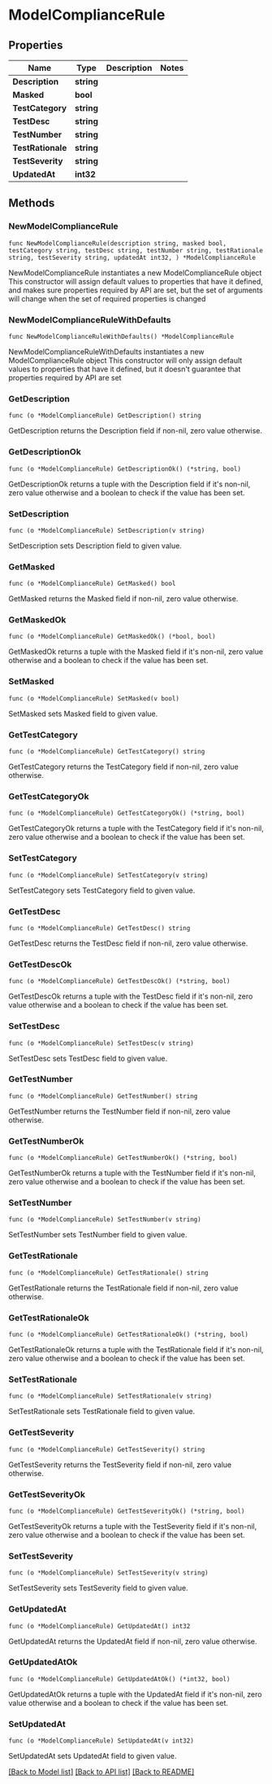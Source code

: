 # ModelComplianceRule

## Properties

Name | Type | Description | Notes
------------ | ------------- | ------------- | -------------
**Description** | **string** |  | 
**Masked** | **bool** |  | 
**TestCategory** | **string** |  | 
**TestDesc** | **string** |  | 
**TestNumber** | **string** |  | 
**TestRationale** | **string** |  | 
**TestSeverity** | **string** |  | 
**UpdatedAt** | **int32** |  | 

## Methods

### NewModelComplianceRule

`func NewModelComplianceRule(description string, masked bool, testCategory string, testDesc string, testNumber string, testRationale string, testSeverity string, updatedAt int32, ) *ModelComplianceRule`

NewModelComplianceRule instantiates a new ModelComplianceRule object
This constructor will assign default values to properties that have it defined,
and makes sure properties required by API are set, but the set of arguments
will change when the set of required properties is changed

### NewModelComplianceRuleWithDefaults

`func NewModelComplianceRuleWithDefaults() *ModelComplianceRule`

NewModelComplianceRuleWithDefaults instantiates a new ModelComplianceRule object
This constructor will only assign default values to properties that have it defined,
but it doesn't guarantee that properties required by API are set

### GetDescription

`func (o *ModelComplianceRule) GetDescription() string`

GetDescription returns the Description field if non-nil, zero value otherwise.

### GetDescriptionOk

`func (o *ModelComplianceRule) GetDescriptionOk() (*string, bool)`

GetDescriptionOk returns a tuple with the Description field if it's non-nil, zero value otherwise
and a boolean to check if the value has been set.

### SetDescription

`func (o *ModelComplianceRule) SetDescription(v string)`

SetDescription sets Description field to given value.


### GetMasked

`func (o *ModelComplianceRule) GetMasked() bool`

GetMasked returns the Masked field if non-nil, zero value otherwise.

### GetMaskedOk

`func (o *ModelComplianceRule) GetMaskedOk() (*bool, bool)`

GetMaskedOk returns a tuple with the Masked field if it's non-nil, zero value otherwise
and a boolean to check if the value has been set.

### SetMasked

`func (o *ModelComplianceRule) SetMasked(v bool)`

SetMasked sets Masked field to given value.


### GetTestCategory

`func (o *ModelComplianceRule) GetTestCategory() string`

GetTestCategory returns the TestCategory field if non-nil, zero value otherwise.

### GetTestCategoryOk

`func (o *ModelComplianceRule) GetTestCategoryOk() (*string, bool)`

GetTestCategoryOk returns a tuple with the TestCategory field if it's non-nil, zero value otherwise
and a boolean to check if the value has been set.

### SetTestCategory

`func (o *ModelComplianceRule) SetTestCategory(v string)`

SetTestCategory sets TestCategory field to given value.


### GetTestDesc

`func (o *ModelComplianceRule) GetTestDesc() string`

GetTestDesc returns the TestDesc field if non-nil, zero value otherwise.

### GetTestDescOk

`func (o *ModelComplianceRule) GetTestDescOk() (*string, bool)`

GetTestDescOk returns a tuple with the TestDesc field if it's non-nil, zero value otherwise
and a boolean to check if the value has been set.

### SetTestDesc

`func (o *ModelComplianceRule) SetTestDesc(v string)`

SetTestDesc sets TestDesc field to given value.


### GetTestNumber

`func (o *ModelComplianceRule) GetTestNumber() string`

GetTestNumber returns the TestNumber field if non-nil, zero value otherwise.

### GetTestNumberOk

`func (o *ModelComplianceRule) GetTestNumberOk() (*string, bool)`

GetTestNumberOk returns a tuple with the TestNumber field if it's non-nil, zero value otherwise
and a boolean to check if the value has been set.

### SetTestNumber

`func (o *ModelComplianceRule) SetTestNumber(v string)`

SetTestNumber sets TestNumber field to given value.


### GetTestRationale

`func (o *ModelComplianceRule) GetTestRationale() string`

GetTestRationale returns the TestRationale field if non-nil, zero value otherwise.

### GetTestRationaleOk

`func (o *ModelComplianceRule) GetTestRationaleOk() (*string, bool)`

GetTestRationaleOk returns a tuple with the TestRationale field if it's non-nil, zero value otherwise
and a boolean to check if the value has been set.

### SetTestRationale

`func (o *ModelComplianceRule) SetTestRationale(v string)`

SetTestRationale sets TestRationale field to given value.


### GetTestSeverity

`func (o *ModelComplianceRule) GetTestSeverity() string`

GetTestSeverity returns the TestSeverity field if non-nil, zero value otherwise.

### GetTestSeverityOk

`func (o *ModelComplianceRule) GetTestSeverityOk() (*string, bool)`

GetTestSeverityOk returns a tuple with the TestSeverity field if it's non-nil, zero value otherwise
and a boolean to check if the value has been set.

### SetTestSeverity

`func (o *ModelComplianceRule) SetTestSeverity(v string)`

SetTestSeverity sets TestSeverity field to given value.


### GetUpdatedAt

`func (o *ModelComplianceRule) GetUpdatedAt() int32`

GetUpdatedAt returns the UpdatedAt field if non-nil, zero value otherwise.

### GetUpdatedAtOk

`func (o *ModelComplianceRule) GetUpdatedAtOk() (*int32, bool)`

GetUpdatedAtOk returns a tuple with the UpdatedAt field if it's non-nil, zero value otherwise
and a boolean to check if the value has been set.

### SetUpdatedAt

`func (o *ModelComplianceRule) SetUpdatedAt(v int32)`

SetUpdatedAt sets UpdatedAt field to given value.



[[Back to Model list]](../README.md#documentation-for-models) [[Back to API list]](../README.md#documentation-for-api-endpoints) [[Back to README]](../README.md)


